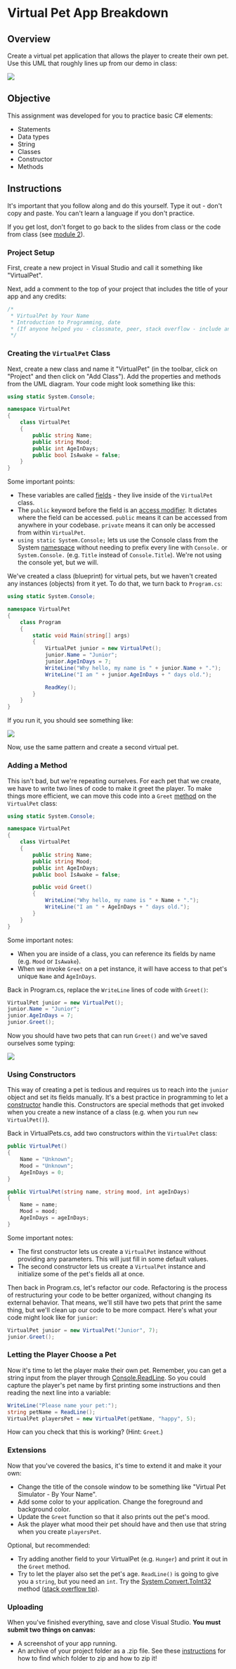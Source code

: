 # Virtual Pet App Breakdown

## Overview

Create a virtual pet application that allows the player to create their own pet. Use this UML that roughly lines up from our demo in class:

![](./Images/VirtualPetUML.jpg)

## Objective

This assignment was developed for you to practice basic C# elements:

- Statements
- Data types
- String
- Classes
- Constructor
- Methods

## Instructions

It's important that you follow along and do this yourself. Type it out - don't copy and paste. You can't learn a language if you don't practice.

If you get lost, don't forget to go back to the slides from class or the code from class (see [module 2](https://canvas.colum.edu/courses/12926/modules#module_73078)).

### Project Setup

First, create a new project in Visual Studio and call it something like "VirtualPet".

Next, add a comment to the top of your project that includes the title of your app and any credits:

```cs
/*
 * VirtualPet by Your Name
 * Introduction to Programming, date
 * (If anyone helped you - classmate, peer, stack overflow - include an  attribution here!)
 */
```

### Creating the `VirtualPet` Class

Next, create a new class and name it "VirtualPet" (in the toolbar, click on "Project" and then click on "Add Class"). Add the properties and methods from the UML diagram. Your code might look something like this:

```cs
using static System.Console;

namespace VirtualPet
{
    class VirtualPet
    {
        public string Name;
        public string Mood;
        public int AgeInDays;
        public bool IsAwake = false;
    }
}
```

Some important points:
- These variables are called [fields](https://docs.microsoft.com/en-us/dotnet/csharp/programming-guide/classes-and-structs/fields) - they live inside of the `VirtualPet` class.
- The `public` keyword before the field is an [access modifier](https://docs.microsoft.com/en-us/dotnet/csharp/programming-guide/classes-and-structs/access-modifiers). It dictates where the field can be accessed. `public` means it can be accessed from anywhere in your codebase. `private` means it can only be accessed from within `VirtualPet`.
- `using static System.Console;` lets us use the Console class from the System [namespace](https://docs.microsoft.com/en-us/dotnet/csharp/programming-guide/namespaces/) without needing to prefix every line with `Console.` or `System.Console.` (e.g. `Title` instead of `Console.Title`). We're not using the console yet, but we will.

We've created a class (blueprint) for virtual pets, but we haven't created any instances (objects) from it yet. To do that, we turn back to `Program.cs`:

```cs
using static System.Console;

namespace VirtualPet
{
    class Program
    {
        static void Main(string[] args)
        {
            VirtualPet junior = new VirtualPet();
            junior.Name = "Junior";
            junior.AgeInDays = 7;
            WriteLine("Why hello, my name is " + junior.Name + ".");
            WriteLine("I am " + junior.AgeInDays + " days old.");

            ReadKey();
        }
    }
}
```

If you run it, you should see something like:

![](./Images/Progress1.png)

Now, use the same pattern and create a second virtual pet.

### Adding a Method

This isn't bad, but we're repeating ourselves. For each pet that we create, we have to write two lines of code to make it greet the player. To make things more efficient, we can move this code into a `Greet` [method](https://docs.microsoft.com/en-us/dotnet/csharp/programming-guide/classes-and-structs/methods) on the `VirtualPet` class:

```cs
using static System.Console;

namespace VirtualPet
{
    class VirtualPet
    {
        public string Name;
        public string Mood;
        public int AgeInDays;
        public bool IsAwake = false;

        public void Greet()
        {
            WriteLine("Why hello, my name is " + Name + ".");
            WriteLine("I am " + AgeInDays + " days old.");
        }
    }
}
```

Some important notes:
- When you are inside of a class, you can reference its fields by name (e.g. `Mood` or `IsAwake`).
- When we invoke `Greet` on a pet instance, it will have access to that pet's unique `Name` and `AgeInDays`.

Back in Program.cs, replace the `WriteLine` lines of code with `Greet()`:

```cs
VirtualPet junior = new VirtualPet();
junior.Name = "Junior";
junior.AgeInDays = 7;
junior.Greet();
```

Now you should have two pets that can run `Greet()` and we've saved ourselves some typing:

![](./Images/Progress2.png)

### Using Constructors

This way of creating a pet is tedious and requires us to reach into the `junior` object and set its fields manually. It's a best practice in programming to let a [constructor](https://docs.microsoft.com/en-us/dotnet/csharp/programming-guide/classes-and-structs/constructors) handle this. Constructors are special methods that get invoked when you create a new instance of a class (e.g. when you run `new VirtualPet()`).

Back in VirtualPets.cs, add two constructors within the `VirtualPet` class:

```cs
public VirtualPet()
{
    Name = "Unknown";
    Mood = "Unknown";
    AgeInDays = 0;
}

public VirtualPet(string name, string mood, int ageInDays)
{
    Name = name;
    Mood = mood;
    AgeInDays = ageInDays;
}
```

Some important notes:
- The first constructor lets us create a `VirtualPet` instance without providing any parameters. This will just fill in some default values.
- The second constructor lets us create a `VirtualPet` instance and initialize some of the pet's fields all at once.

Then back in Program.cs, let's refactor our code. Refactoring is the process of restructuring your code to be better organized, without changing its external behavior. That means, we'll still have two pets that print the same thing, but we'll clean up our code to be more compact. Here's what your code might look like for `junior`:

```cs
VirtualPet junior = new VirtualPet("Junior", 7);
junior.Greet();
```

### Letting the Player Choose a Pet

Now it's time to let the player make their own pet. Remember, you can get a string input from the player through [Console.ReadLine](https://docs.microsoft.com/en-us/dotnet/api/system.console.readline?view=netframework-4.8). So you could capture the player's pet name by first printing some instructions and then reading the next line into a variable:

```cs
WriteLine("Please name your pet:");
string petName = ReadLine();
VirtualPet playersPet = new VirtualPet(petName, "happy", 5);
```

How can you check that this is working? (Hint: `Greet`.)

### Extensions

Now that you've covered the basics, it's time to extend it and make it your own:
- Change the title of the console window to be something like "Virtual Pet Simulator - By Your Name".
- Add some color to your application. Change the foreground and background color.
- Update the `Greet` function so that it also prints out the pet's mood.
- Ask the player what mood their pet should have and then use that string when you create `playersPet`.

Optional, but recommended:
- Try adding another field to your VirtualPet (e.g. `Hunger`) and print it out in the `Greet` method.
- Try to let the player also set the pet's age. `ReadLine()` is going to give you a `string`, but you need an `int`. Try the [System.Convert.ToInt32](https://docs.microsoft.com/en-us/dotnet/api/system.convert.toint32?view=netframework-4.8#System_Convert_ToInt32_System_String_) method ([stack overflow tip](https://stackoverflow.com/questions/24443827/reading-an-integer-from-user-input)).

### Uploading

When you've finished everything, save and close Visual Studio. **You must submit two things on canvas:**
- A screenshot of your app running.
- An archive of your project folder as a .zip file. See these [instructions](https://canvas.colum.edu/courses/12926/pages/instructions-for-submitting-a-zipped-assignment) for how to find which folder to zip and how to zip it!